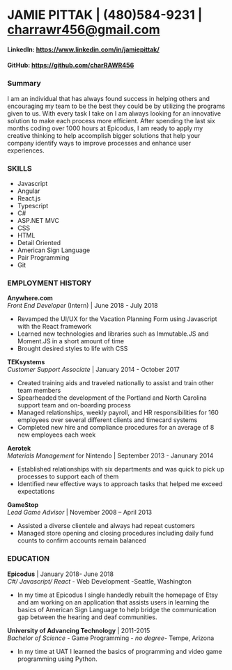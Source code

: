 # JAMIE PITTAK |      (480)584-9231      |      charrawr456@gmail.com
#### LinkedIn: https://www.linkedin.com/in/jamiepittak/ 
#### GitHub: https://github.com/charRAWR456  

### Summary
I am an individual that has always found success in helping others and encouraging my team to be the best they could be by utilizing the programs given to us. With every task I take on I am always looking for an innovative solution to make each process more efficient. After spending the last six months coding over 1000 hours at Epicodus, I am ready to apply my creative thinking to help accomplish bigger solutions that help your company identify ways to improve processes and enhance user experiences.
	
### SKILLS
* Javascript
* Angular 
* React.js
* Typescript
* C# 
* ASP.NET MVC
* CSS
* HTML
* Detail Oriented
* American Sign Language
* Pair Programming
* Git
	
### EMPLOYMENT HISTORY
**Anywhere.com**  
_Front End Developer_ (Intern) | June 2018 - July 2018
* Revamped the UI/UX for the Vacation Planning Form using Javascript with the React framework
* Learned new technologies and libraries such as Immutable.JS and Moment.JS in a short amount of time
* Brought desired styles to life with CSS

**TEKsystems**  
_Customer Support Associate_ | January 2014 - October 2017
* Created training aids and traveled nationally to assist and train other team members
* Spearheaded the development of the Portland and North Carolina support team and on-boarding process
* Managed relationships, weekly payroll, and HR responsibilities for 160 employees over several different clients and timecard systems
* Completed new hire and compliance procedures for an average of 8 new employees each week 

**Aerotek**  
_Materials Management_ for Nintendo | September 2013 - Janunary 2014
* Established relationships with six departments and was quick to pick up processes to support each of them
* Identified new effective ways to approach tasks that helped me exceed expectations 

**GameStop**  
_Lead Game Advisor_ | November 2008 – April 2013			
* Assisted a diverse clientele and always had repeat customers
* Managed store opening and closing procedures including daily fund counts to confirm accounts remain balanced

### EDUCATION
**Epicodus** | January 2018- June 2018  
_C#/ Javascript/ React_ - Web Development -Seattle, Washington
* In my time at Epicodus I single handedly rebuilt the homepage of Etsy and am working on an application that assists users in learning the basics of American Sign Language to help bridge the communication gap between the hearing and deaf communities.

**University of Advancing Technology** | 2011-2015  
_Bachelor of Science_ - Game Programming - _no degree_- Tempe, Arizona
* In my time at UAT I learned the basics of programming and video game programming using Python.
